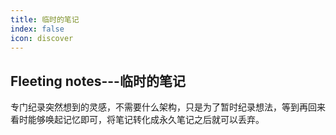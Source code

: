 ```yaml
---
title: 临时的笔记
index: false
icon: discover
---
```


## Fleeting notes---临时的笔记

专门纪录突然想到的灵感，不需要什么架构，只是为了暂时纪录想法，等到再回来看时能够唤起记忆即可，将笔记转化成永久笔记之后就可以丢弃。
